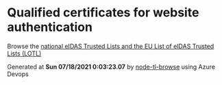 # Qualified certificates for website authentication 
 Browse the [national eIDAS Trusted Lists and the EU List of eIDAS Trusted Lists (LOTL)](https://webgate.ec.europa.eu/tl-browser/#/) 
 
 
Generated at **Sun 07/18/2021  0:03:23.07** by [node-tl-browse](https://github.com/ymedlop/node-tl-browser) using Azure Devops 
